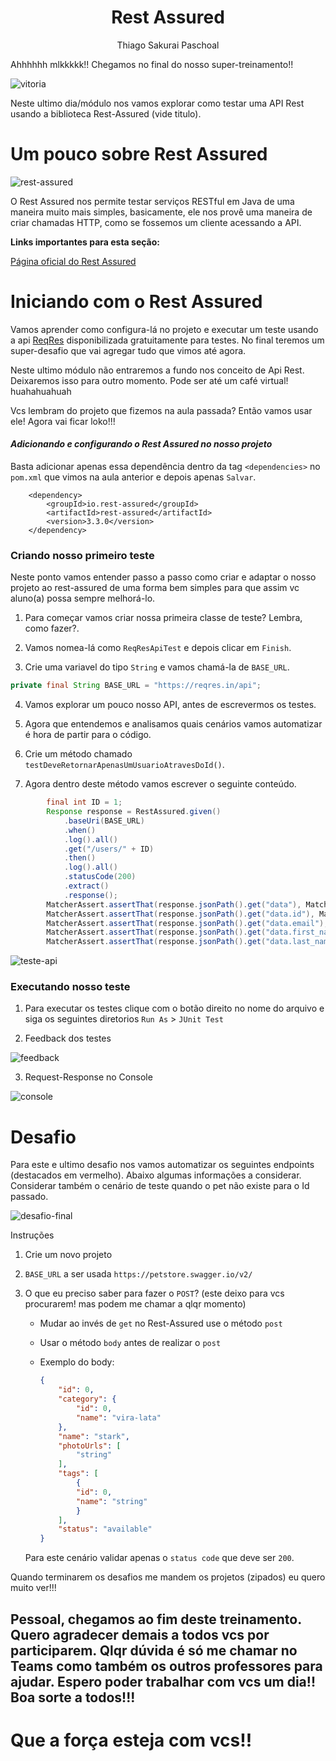 <h1 align="center">Rest Assured</h1>
<p align="center">Thiago Sakurai Paschoal</p>

Ahhhhhh mlkkkkk!! Chegamos no final do nosso super-treinamento!! 

![vitoria](./screenshots/vitoria.gif)

Neste ultimo dia/módulo nos vamos explorar como testar uma API Rest usando a biblioteca Rest-Assured (vide titulo). 

# Um pouco sobre Rest Assured

![rest-assured](./screenshots/rest-assured-logo.png)

O Rest Assured nos permite testar serviços RESTful em Java de uma maneira muito mais simples, basicamente, ele nos provê uma maneira de criar chamadas HTTP, como se fossemos um cliente acessando a API.

**Links importantes para esta seção:**

[Página oficial do Rest Assured](https://rest-assured.io/)

# Iniciando com o Rest Assured

 Vamos aprender como configura-lá no projeto e executar um teste usando a api [ReqRes](https://reqres.in/) disponibilizada gratuitamente para testes. No final teremos um super-desafio que vai agregar tudo que vimos até agora.

Neste ultimo módulo não entraremos a fundo nos conceito de Api Rest. Deixaremos isso para outro momento. Pode ser até um café virtual! huahahuahuah

Vcs lembram do projeto que fizemos na aula passada? Então vamos usar ele! Agora vai ficar loko!!!

#### ***Adicionando e configurando o Rest Assured no nosso projeto***

Basta adicionar apenas essa dependência dentro da tag `<dependencies>` no `pom.xml` que vimos na aula anterior e depois apenas `Salvar`.

```code
	<dependency>
        <groupId>io.rest-assured</groupId>
        <artifactId>rest-assured</artifactId>
        <version>3.3.0</version>
    </dependency>
```

### Criando nosso primeiro teste

Neste ponto vamos entender passo a passo como criar e adaptar o nosso projeto ao rest-assured de uma forma bem simples para que assim vc aluno(a) possa sempre melhorá-lo.

1. Para começar vamos criar nossa primeira classe de teste? Lembra, como fazer?.

2. Vamos nomea-lá como `ReqResApiTest` e depois clicar em `Finish`.

3. Crie uma variavel do tipo `String` e vamos chamá-la de `BASE_URL`.

```java
private final String BASE_URL = "https://reqres.in/api";
```

4. Vamos explorar um pouco nosso API, antes de escrevermos os testes.

5. Agora que entendemos e analisamos quais cenários vamos automatizar é hora de partir para o código.

6. Crie um método chamado `testDeveRetornarApenasUmUsuarioAtravesDoId()`.

7. Agora dentro deste método vamos escrever o seguinte conteúdo.

```java
		final int ID = 1;
		Response response = RestAssured.given()
			.baseUri(BASE_URL)
			.when()
			.log().all()
			.get("/users/" + ID)
			.then()
			.log().all()
			.statusCode(200)
			.extract()
			.response();
		MatcherAssert.assertThat(response.jsonPath().get("data"), Matchers.notNullValue());
		MatcherAssert.assertThat(response.jsonPath().get("data.id"), Matchers.is(1));
		MatcherAssert.assertThat(response.jsonPath().get("data.email"), Matchers.equalTo("george.bluth@reqres.in"));
		MatcherAssert.assertThat(response.jsonPath().get("data.first_name"), Matchers.equalTo("George"));
		MatcherAssert.assertThat(response.jsonPath().get("data.last_name"), Matchers.equalTo("Bluth"));
```

![teste-api](./screenshots/teste-api.png)

### Executando nosso teste

1. Para executar os testes clique com o botão direito no nome do arquivo e siga os seguintes diretorios `Run As` > `JUnit Test`

2. Feedback dos testes

![feedback](./screenshots/feedback.png)

3. Request-Response no Console

![console](./screenshots/result.png)


# Desafio

Para este e ultimo desafio nos vamos automatizar os seguintes endpoints (destacados em vermelho). Abaixo algumas informações a considerar. Considerar também o cenário de teste quando o pet não existe para o Id passado.

![desafio-final](./screenshots/desafio-final.png)

Instruções

1. Crie um novo projeto
2. `BASE_URL`  a ser usada `https://petstore.swagger.io/v2/`
3. O que eu preciso saber para fazer o `POST`? (este deixo para vcs procurarem! mas podem me chamar a qlqr momento)

	- Mudar ao invés de `get` no Rest-Assured use o método `post`
	- Usar o método `body` antes de realizar o `post`
	- Exemplo do body:

		```json
		{
			"id": 0,
			"category": {
				"id": 0,
				"name": "vira-lata"
			},
			"name": "stark",
			"photoUrls": [
				"string"
			],
			"tags": [
				{
				"id": 0,
				"name": "string"
				}
			],
			"status": "available"
		}
		```
	Para este cenário validar apenas o `status code` que deve ser `200`.

Quando terminarem os desafios me mandem os projetos (zipados) eu quero muito ver!!!

## Pessoal, chegamos ao fim deste treinamento. Quero agradecer demais a todos vcs por participarem. Qlqr dúvida é só me chamar no Teams como também os outros professores para ajudar. Espero poder trabalhar com vcs um dia!! Boa sorte a todos!!!


# Que a força esteja com vcs!!
